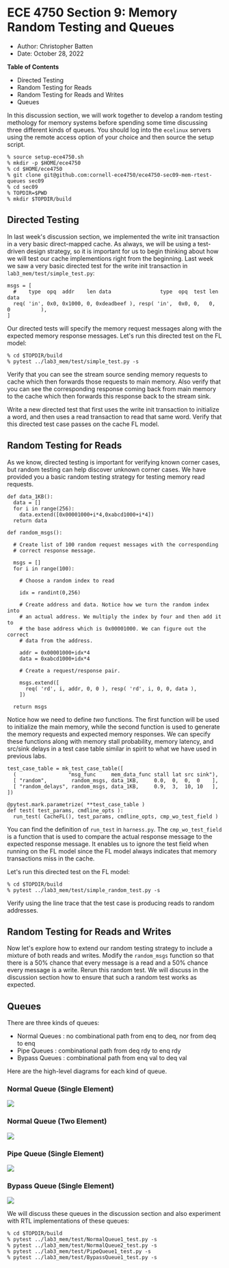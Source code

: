 
ECE 4750 Section 9: Memory Random Testing and Queues
==========================================================================

 - Author: Christopher Batten
 - Date: October 28, 2022

**Table of Contents**

 - Directed Testing
 - Random Testing for Reads
 - Random Testing for Reads and Writes
 - Queues

In this discussion section, we will work together to develop a random
testing methology for memory systems before spending some time discussing
three different kinds of queues. You should log into the `ecelinux`
servers using the remote access option of your choice and then source the
setup script.

    % source setup-ece4750.sh
    % mkdir -p $HOME/ece4750
    % cd $HOME/ece4750
    % git clone git@github.com:cornell-ece4750/ece4750-sec09-mem-rtest-queues sec09
    % cd sec09
    % TOPDIR=$PWD
    % mkdir $TOPDIR/build

Directed Testing
--------------------------------------------------------------------------

In last week's discussion section, we implemented the write init
transaction in a very basic direct-mapped cache. As always, we will be
using a test-driven design strategy, so it is important for us to begin
thinking about how we will test our cache implementions right from the
beginning. Last week we saw a very basic directed test for the write init
transaction in `lab3_mem/test/simple_test.py`:

    msgs = [
      #    type  opq  addr    len data                type  opq  test len data
      req( 'in', 0x0, 0x1000, 0, 0xdeadbeef ), resp( 'in',  0x0, 0,   0,  0          ),
    ]

Our directed tests will specify the memory request messages along with
the expected memory response messages. Let's run this directed test on
the FL model:

    % cd $TOPDIR/build
    % pytest ../lab3_mem/test/simple_test.py -s

Verify that you can see the stream source sending memory requests to
cache which then forwards those requests to main memory. Also verify that
you can see the corresponding response coming back from main memory to
the cache which then forwards this response back to the stream sink.

Write a new directed test that first uses the write init transaction to
initialize a word, and then uses a read transaction to read that same
word. Verify that this directed test case passes on the cache FL model.

Random Testing for Reads
--------------------------------------------------------------------------

As we know, directed testing is important for verifying known corner
cases, but random testing can help discover unknown corner cases. We have
provided you a basic random testing strategy for testing memory read
requests.

    def data_1KB():
      data = []
      for i in range(256):
        data.extend([0x00001000+i*4,0xabcd1000+i*4])
      return data

    def random_msgs():

      # Create list of 100 random request messages with the corresponding
      # correct response message.

      msgs = []
      for i in range(100):

        # Choose a random index to read

        idx = randint(0,256)

        # Create address and data. Notice how we turn the random index into
        # an actual address. We multiply the index by four and then add it to
        # the base address which is 0x00001000. We can figure out the correct
        # data from the address.

        addr = 0x00001000+idx*4
        data = 0xabcd1000+idx*4

        # Create a request/response pair.

        msgs.extend([
          req( 'rd', i, addr, 0, 0 ), resp( 'rd', i, 0, 0, data ),
        ])

      return msgs

Notice how we need to define _two_ functions. The first function will be
used to initialize the main memory, while the second function is used to
generate the memory requests and expected memory responses. We can
specify these functions along with memory stall probability, memory
latency, and src/sink delays in a test case table similar in spirit to
what we have used in previous labs.

    test_case_table = mk_test_case_table([
      (                 "msg_func     mem_data_func stall lat src sink"),
      [ "random",        random_msgs, data_1KB,     0.0,  0,  0,  0    ],
      [ "random_delays", random_msgs, data_1KB,     0.9,  3,  10, 10   ],
    ])

    @pytest.mark.parametrize( **test_case_table )
    def test( test_params, cmdline_opts ):
      run_test( CacheFL(), test_params, cmdline_opts, cmp_wo_test_field )

You can find the definition of `run_test` in `harness.py`. The
`cmp_wo_test_field` is a function that is used to compare the actual
response message to the expected response message. It enables us to
ignore the test field when running on the FL model since the FL model
always indicates that memory transactions miss in the cache.

Let's run this directed test on the FL model:

    % cd $TOPDIR/build
    % pytest ../lab3_mem/test/simple_random_test.py -s

Verify using the line trace that the test case is producing reads to
random addresses.

Random Testing for Reads and Writes
--------------------------------------------------------------------------

Now let's explore how to extend our random testing strategy to include a
mixture of both reads and writes. Modify the `random_msgs` function so
that there is a 50% chance that every message is a read and a 50% chance
every message is a write. Rerun this random test. We will discuss in the
discussion section how to ensure that such a random test works as
expected.

Queues
--------------------------------------------------------------------------

There are three kinds of queues:

 - Normal Queues : no combinational path from enq to deq, nor from deq to enq
 - Pipe Queues : combinational path from deq rdy to enq rdy
 - Bypass Queues : combinational path from enq val to deq val

Here are the high-level diagrams for each kind of queue.

### Normal Queue (Single Element)

![](assets/fig/T07-queues-normal1.png)

### Normal Queue (Two Element)

![](assets/fig/T07-queues-normal.png)

### Pipe Queue (Single Element)

![](assets/fig/T07-queues-pipe.png)

### Bypass Queue (Single Element)

![](assets/fig/T07-queues-bypass.png)

We will discuss these queues in the discussion section and also
experiment with RTL implementations of these queues:

    % cd $TOPDIR/build
    % pytest ../lab3_mem/test/NormalQueue1_test.py -s
    % pytest ../lab3_mem/test/NormalQueue2_test.py -s
    % pytest ../lab3_mem/test/PipeQueue1_test.py -s
    % pytest ../lab3_mem/test/BypassQueue1_test.py -s

